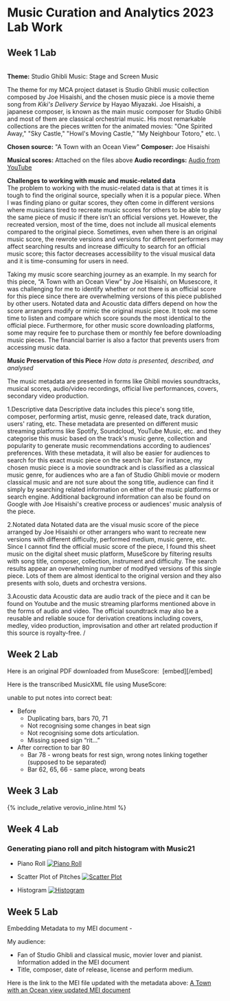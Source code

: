   # Music Curation and Analytics 2023 Lab Work
## Week 1 Lab
\
**Theme:** Studio Ghibli Music: Stage and Screen Music

The theme for my MCA project dataset is Studio Ghibli music collection composed by Joe Hisaishi, and the chosen music piece is a movie theme song from *Kiki's Delivery Service* by Hayao Miyazaki. Joe Hisaishi, a japanese composer, is known as the main music composer for Studio Ghibli and most of them are classical orchestrial music. His most remarkable collections are the pieces written for the animated movies: "One Spirited Away," "Sky Castle," "Howl's Moving Castle," "My Neighbour Totoro," etc. 
\

**Chosen source:** "A Town with an Ocean View"
**Composer:** Joe Hisaishi

**Musical scores:** Attached on the files above
**Audio recordings:** [Audio from YouTube](https://www.youtube.com/watch?v=XavziZ-C6qY)


**Challenges to working with music and music-related data**
\
The problem to working with the music-related data is that at times it is tough to find the original source, specially when it is a popular piece. When I was finding piano or guitar scores, they often come in different versions where musicians tired to recreate music scores for others to be able to play the same piece of music if there isn’t an official versions yet. However, the recreated version, most of the time, does not include all musical elements compared to the original piece. Sometimes, even when there is an original music score, the rewrote versions and versions for different performers may affect searching results and increase difficulty to search for an official music score; this factor decreases accessibility to the visual musical data and it is time-consuming for users in need.

Taking my music score searching journey as an example. In my search for this piece, “A Town with an Ocean View” by Joe Hisaishi, on Musescore, it was challenging for me to identify whether or not there is an official score for this piece since there are overwhelming versions of this piece published by other users. Notated data and Acoustic data differs depend on how the score arrangers modify or mimic the original music piece. It took me some time to listen and compare which score sounds the most identical to the official piece. Furthermore, for other music score downloading platforms, some may require fee to purchase them or monthly fee before downloading music pieces. The financial barrier is also a factor that prevents users from accessing music data.

**Music Preservation of this Piece** 
*How data is presented, described, and analysed*

The music metadata are presented in forms like Ghibli movies soundtracks, musical scores, audio/video recordings, official live performances, covers, secondary video production. 

1.Descriptive data
Descriptive data includes this piece's song title, composer, performing artist, music genre, released date, track duration, users' rating, etc. These metadata are presented on different music streaming platforms like Spotify, Soundcloud, YouTube Music, etc. and they categorise this music based on the track's music genre, collection and popularity to generate music recommendations according to audiences' preferences. With these metadata, it will also be easier for audiences to search for this exact music piece on the search bar. For instance, my chosen music piece is a movie soundtrack and is classified as a classical music genre, for audiences who are a fan of Studio Ghibli movie or modern classical music and are not sure about the song title, audience can find it simply by searching related information on either of the music platforms or search engine. Additional background information can also be found on Google with Joe Hisaishi's creative process or audiences' music analysis of the piece.

2.Notated data
Notated data are the visual music score of the piece arranged by Joe Hisaishi or other arrangers who want to recreate new versions with different difficulty, performed medium, music genre, etc. Since I cannot find the official music score of the piece, I found this sheet music on the digital sheet music platform, MuseScore by filtering results with song title, composer, collection, instrument and difficulty. The search results appear an overwhelming number of modifyed versions of this single piece. Lots of them are almost identical to the original version and they also presents with solo, duets and orchestra versions.

3.Acoustic data
Acoustic data are audio track of the piece and it can be found on Youtube and the music streaming plarforms mentioned above in the forms of audio and video. The official soundtrack may also be a reusable and reliable souce for derivation creations including covers, medley, video production, improvisation and other art related production if this source is royalty-free.
/

## Week 2 Lab

Here is an original PDF downloaded from MuseScore:
<a href="/data/OG_A_Town_with_an_Ocean_view.pdf" class="image fit"><img src="/data/OG_A_Town_with_an_Ocean_view.pdf" alt="" type="application/pdf"></a>
[embed][/embed]

Here is the transcribed MusicXML file using MuseScore:


unable to put notes into correct beat:
- Before
    - Duplicating bars, bars 70, 71
    - Not recognising some changes in beat sign
    - Not recognising some dots articulation.
    - Missing speed sign “rit…”
- After correction to bar 80
    - Bar 78 - wrong beats for rest sign, wrong notes linking together (supposed to be separated)
    - Bar 62, 65, 66 - same place, wrong beats


## Week 3 Lab
{% include_relative verovio_inline.html %}

## Week 4 Lab
### Generating piano roll and pitch histogram with Music21

- Piano Roll
<a href="/data/Piano_roll.png" class="image fit"><img src="/data/Piano_roll.png" alt="Piano Roll" type="application/png"></a>

- Scatter Plot of Pitches
<a href="/data/Scatter_plot.png" class="image fit"><img src="/data/Scatter_plot.png" alt="Scatter Plot" type="application/png"></a>

- Histogram
<a href="/data/Histogram.png" class="image fit"><img src="/data/Histogram.png" alt="Histogram" type="application/png"></a>

## Week 5 Lab
Embedding Metadata to my MEI document -

My audience:
- Fan of Studio Ghibli and classical music, movier lover and pianist.
Information added in the MEI document
- Title, composer, date of release, license and perform medium.

Here is the link to the MEI file updated with the metadata above:
<a href="/data/TWAOV_Meta.mei">A Town with an Ocean view updated MEI document</a>

